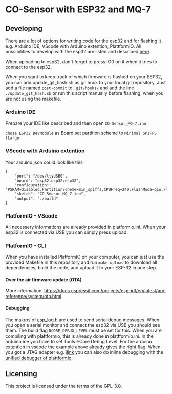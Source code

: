 # CO-Sensor with ESP32 and MQ-7

## Developing
There are a lot of options for writing code for the esp32 and for flashing it e.g. Arduino IDE, VScode with Arduino extention, PlattformIO. All possibilities to develop with the esp32 are listed and described [here](https://github.com/espressif/arduino-esp32/).

When uploading to esp32, don't forget to press IO0 on it when it tries to connect to the esp32.

When you want to keep track of which firmware is flashed on your ESP32, you can add update_git_hash.sh as git hook to your local git repository. Just add a file named `post-commit` to `.git/hooks/` and add the line `./update_git_hash.sh` or run this script manually before flashing, when you are not using the makefile.

### Arduino IDE
Prepare your IDE like described and then open
`CO-Sensor_MQ-7.ino`

`chose ESP32 DevModule` as Board
set partition scheme to `Minimal SPIFFS (Large `

### VScode with Arduino extention
Your arduino.json could look like this
```
{
    "port": "/dev/ttyUSB0",
    "board": "esp32:esp32:esp32",
    "configuration": "PSRAM=disabled,PartitionScheme=min_spiffs,CPUFreq=240,FlashMode=qio,FlashFreq=80,FlashSize=4M,UploadSpeed=921600,DebugLevel=debug",
    "sketch": "CO-Sensor_MQ-7.ino",
    "output": "./build"
}
```

### PlatformIO - VScode
All necessery informations are already provided in platformio.ini. When your esp32 is connected via USB you can simply press upload.

### PlatformIO - CLI
When you have installed PlatformIO on your computer, you can just use the provided Makefile in this repository and run
`make upload` to download all dependencies, build the code, and upload it to your ESP-32 in one step.

#### Over the air firmware update (OTA)
More information: https://docs.espressif.com/projects/esp-idf/en/latest/api-reference/system/ota.html


#### Debugging
The makros of [esp_log.h](https://docs.espressif.com/projects/esp-idf/en/latest/api-reference/system/log.html) are used to send serial debug messages. When you open a serial monitor and connect the esp32 via USB you should see them. The build flag `DCORE_DEBUG_LEVEL` must be set for this. When you are compiling with plattformio, this is already done in plattformio.ini. In the arduino ide you have to set Tools->Core Debug Level. For the arduino extention in vscode the example above already gives the right flag.
When you got a JTAG adapter e.g. [jlink](https://www.ebay.de/itm/ARM7-ARM9-ARM11-J-link-V8-Emulator-Cortex-M3-IAR-STM32-JTAG-Schnittstelle-CYED/233389427917?hash=item3657180ccd:g:Ex4AAOSwYIxX-8DR) you can also do inline debugging with the [unified debugger of plattformio](https://docs.platformio.org/en/latest/plus/debugging.html).

## Licensing

This project is licensed under the terms of the GPL-3.0.
